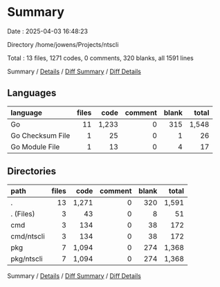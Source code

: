 # Summary

Date : 2025-04-03 16:48:23

Directory /home/jowens/Projects/ntscli

Total : 13 files,  1271 codes, 0 comments, 320 blanks, all 1591 lines

Summary / [Details](details.md) / [Diff Summary](diff.md) / [Diff Details](diff-details.md)

## Languages
| language | files | code | comment | blank | total |
| :--- | ---: | ---: | ---: | ---: | ---: |
| Go | 11 | 1,233 | 0 | 315 | 1,548 |
| Go Checksum File | 1 | 25 | 0 | 1 | 26 |
| Go Module File | 1 | 13 | 0 | 4 | 17 |

## Directories
| path | files | code | comment | blank | total |
| :--- | ---: | ---: | ---: | ---: | ---: |
| . | 13 | 1,271 | 0 | 320 | 1,591 |
| . (Files) | 3 | 43 | 0 | 8 | 51 |
| cmd | 3 | 134 | 0 | 38 | 172 |
| cmd/ntscli | 3 | 134 | 0 | 38 | 172 |
| pkg | 7 | 1,094 | 0 | 274 | 1,368 |
| pkg/ntscli | 7 | 1,094 | 0 | 274 | 1,368 |

Summary / [Details](details.md) / [Diff Summary](diff.md) / [Diff Details](diff-details.md)